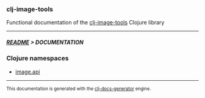 
### clj-image-tools

Functional documentation of the [clj-image-tools](https://github.com/bithandshake/clj-image-tools) Clojure library

---



##### [README](../README.md) > DOCUMENTATION

### Clojure namespaces

* [image.api](clj/image/API.md)

---

<sub>This documentation is generated with the [clj-docs-generator](https://github.com/bithandshake/clj-docs-generator) engine.</sub>

